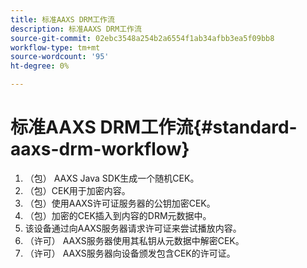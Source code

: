 ```yaml
---
title: 标准AAXS DRM工作流
description: 标准AAXS DRM工作流
source-git-commit: 02ebc3548a254b2a6554f1ab34afbb3ea5f09bb8
workflow-type: tm+mt
source-wordcount: '95'
ht-degree: 0%

---
```


# 标准AAXS DRM工作流{#standard-aaxs-drm-workflow}

1. （包） AAXS Java SDK生成一个随机CEK。
1. （包）CEK用于加密内容。
1. （包）使用AAXS许可证服务器的公钥加密CEK。
1. （包）加密的CEK插入到内容的DRM元数据中。
1. 该设备通过向AAXS服务器请求许可证来尝试播放内容。
1. （许可） AAXS服务器使用其私钥从元数据中解密CEK。
1. （许可） AAXS服务器向设备颁发包含CEK的许可证。
